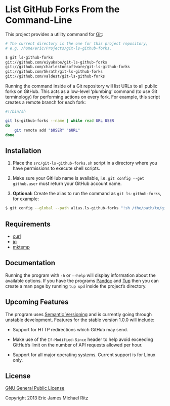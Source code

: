 List GitHub Forks From the Command-Line
=======================================

This project provides a utility command for [Git](http://git-scm.org/):

```sh
# The current directory is the one for this project repository,
# e.g. /home/eric/Projects/git-ls-github-forks.

$ git ls-github-forks
git://github.com/eiyukabe/git-ls-github-forks
git://github.com/charlestonsoftware/git-ls-github-forks
git://github.com/Skrath/git-ls-github-forks
git://github.com/valdest/git-ls-github-forks
```

Running the command inside of a Git repository will list URLs to all
public forks on GitHub.  This acts as a low-level ‘plumbing’ command (to
use Git terminology) for performing actions on every fork.  For
example, this script creates a remote branch for each fork:

```sh
#!/bin/sh

git ls-github-forks --name | while read URL USER
do
    git remote add "$USER" "$URL"
done
```


Installation
------------

1. Place the `src/git-ls-github-forks.sh` script in a directory where
   you have permissions to execute shell scripts.

2. Make sure your GitHub name is available, i.e. `git config --get
   github.user` must return your GitHub account name.

3. **Optional:** Create the alias to run the command as `git
   ls-github-forks`, for example:

```sh
$ git config --global --path alias.ls-github-forks "!sh /the/path/to/git-ls-github-forks.sh"
```


Requirements
------------

* [curl](http://curl.haxx.se/)
* [jq](http://stedolan.github.io/jq/)
* [mktemp](http://www.mktemp.org/)


Documentation
-------------

Running the program with `-h` or `--help` will display information
about the available options.  If you have the programs [Pandoc][] and
[Tup][] then you can create a man page by running `tup upd` inside the
project’s directory.


Upcoming Features
-----------------

The program uses [Semantic Versioning](http://semver.org/) and is
currently going through unstable development.  Features for the stable
version 1.0.0 will include:

* Support for HTTP redirections which GitHub may send.

* Make use of the `If-Modified-Since` header to help avoid exceeding
  GitHub’s limit on the number of API requests allowed per hour.

* Support for all major operating systems.  Current support is for
  Linux only.


License
-------

[GNU General Public License](http://www.gnu.org/copyleft/gpl.html)

Copyright 2013 Eric James Michael Ritz



[Pandoc]: http://johnmacfarlane.net/pandoc/
[Tup]: http://gittup.org/tup/
